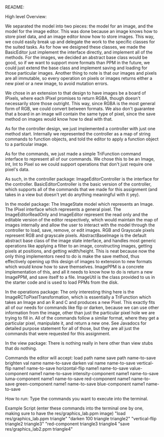 README:

High level Overview:

We separated the model into two pieces: the model for an image, and the model for the image editor. This was done because an image knows how to store pixel data, and an image editor know how to store images. This way, we could easily break up and delegate the work to the specific classes for the suited tasks. As for how we designed these classes, we made the BasicEditor just implement the interface directly, and implement all of the methods. For the images, we decided an abstract base class would be good, so if we want to support more formats than PPM in the future, we could just extend the base class and implement saving and loading for those particular images. Another thing to note is that our images and pixels are all immutable, so every operation on pixels or images returns either a new pixel or a new image, to avoid mutation errors.

We chose in an extension to that design to have images be a board of IPixels, where each IPixel promises to return RGBA, though doesn't necessarily store those outright. This way, since RGBA is the most general form of RGB, we could convert between formats. We also don't guarantee that a board in an image will contain the same type of pixel, since the save method on images would know how to deal with that.

As for the controller design, we just implemented a controller with just one method start. Internally we represented the controller as a map of string commands to function objects, and told the editor to apply a function object to a particular image.

As for the commands, we just made a simple TriFunction command interface to represent all of our commands. We chose this to be an Image, Int, Int to Pixel so we could support operations that don't just require one pixel's data. 

As such, in the controller package:
ImageEditorController is the interface for the controller.
BasicEditorController is the basic version of the controller, which supports all of the commands that we made for this assignment (and takes in a view but doesn't yet do anything meaningful with it yey).

In the model package:
The ImageState model which represents an Image.
The IPixel interface which represents a general pixel.
The ImageEditorReadOnly and ImageEditor represent the read only and the editable version of the editor respectively, which would maintain the map of images internally and allow the user to interact with the model through the controller to load, save, remove, or edit images.
RGB and Grayscale pixels represent RGB and grayscale pixels.
AbstractBaseImage is the default abstract base class of the image state interface, and handles most generic operations like applying a filter to an image, constructing images, getting pixels at positions, and getting width/height. This is neat because now the only thing implementors need to do is make the save method, thus effectively opening up this design of images to extension to new formats which would know how to save themselves. 
ImagePPM is a concrete implementation of this, and all it needs to know how to do is return a new ImagePPM, and save itself to a file.
ImageUtil is the class provided to us in the starter code and is used to load PPMs from the disk.

In the operations package:
The only interesting thing here is the ImageRCToPixelTransformation, which is essentially a TriFunction which takes an Image and an R and C and produces a new Pixel. This exactly fits all of our needs for commands like flip or darken, because we can use other information from the image, other than just the particular pixel hole we are trying to fill in.
All of the commands follow a similar format, where they get a particular pixel, manipulate it, and return a new one. See Javadocs for detailed purpose statement for all of those, but they are all just the commands that were requested for this assignment. 

In the view package:
There is nothing really in here other than view stubs that do nothing.


Commands the editor will accept:
load path name
save path name-to-save
brighten val name name-to-save
darken val name name-to-save
vertical-flip name1 name-to-save
horizontal-flip name1 name-to-save
value-component name1 name-to-save
intensity-component name1 name-to-save
luma-component name1 name-to-save
red-component name1 name-to-save
green-component name1 name-to-save
blue-component name1 name-to-save

How to run:
Type the commands you want to execute into the terminal.

Example Script (enter these commands into the terminal one by one, making sure to have the res/graphics_lab.ppm image)
"load res/graphics_lab.ppm triangle"
"darken 100 triangle triangle2"
"vertical-flip triangle2 triangle3"
"red-component triangle3 triangle4
"save res/graphics_lab2.ppm triangle4"




